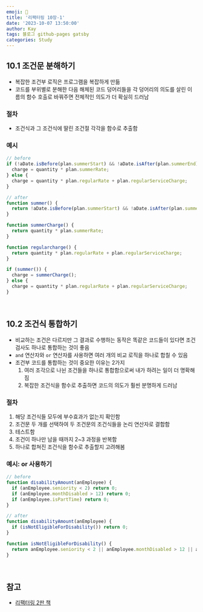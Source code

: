 ```yaml
---
emoji: 👋
title: '리팩터링 10장-1'
date: '2023-10-07 13:50:00'
author: Kay
tags: 블로그 github-pages gatsby
categories: Study
---
```


## 10.1 조건문 분해하기

- 복잡한 조건부 로직은 프로그램을 복잡하게 만듦
- 코드를 부위별로 분해한 다음 해체된 코드 덩어리들을 각 덩어리의 의도를 살린 이름의 함수 호출로 바꿔주면 전체적인 의도가 더 확실히 드러남

### 절차

- 조건식과 그 조건식에 딸린 조건절 각각을 함수로 추출함

### 예시

```ts
// before
if (!aDate.isBefore(plan.summerStart) && !aDate.isAfter(plan.summerEnd)) {
  charge = quantity * plan.summerRate;
} else {
  charge = quantity * plan.regularRate + plan.regularServiceCharge;
}
```

```ts
// after
function summer() {
  return !aDate.isBefore(plan.summerStart) && !aDate.isAfter(plan.summerEnd);
}

function summerCharge() {
  return quantity * plan.summerRate;
}

function regularcharge() {
  return quantity * plan.regularRate + plan.regularServiceCharge;
}

if (summer()) {
  charge = summerCharge();
} else {
  charge = quantity * plan.regularRate + plan.regularServiceCharge;
}
```

<br>

## 10.2 조건식 통합하기

- 비교하는 조건은 다르지만 그 결과로 수행하는 동작은 똑같은 코드들이 있다면 조건 검사도 하나로 통합하는 것이 좋음
- `and` 연산자와 `or` 연산자를 사용하면 여러 개의 비교 로직을 하나로 합칠 수 있음
- 조건부 코드를 통합하는 것이 중요한 이유는 2가지
  1. 여러 조각으로 나뉜 조건들을 하나로 통합함으로써 내가 하려는 일이 더 명확해짐
  2. 복잡한 조건식을 함수로 추출하면 코드의 의도가 훨씬 분명하게 드러남

### 절차

1. 해당 조건식들 모두에 부수효과가 없는지 확인함
2. 조건문 두 개를 선택하여 두 조건문의 조건식들을 논리 연산자로 결합함
3. 테스트함
4. 조건이 하나만 남을 때까지 2~3 과정을 반복함
5. 하나로 합쳐진 조건식을 함수로 추출할지 고려해봄

### 예시: or 사용하기

```ts
// before
function disabilityAmount(anEmployee) {
  if (anEmployee.seniority < 2) return 0;
  if (anEmployee.monthDisabled > 12) return 0;
  if (anEmployee.isPartTime) return 0;
}
```

```ts
// after
function disabilityAmount(anEmployee) {
  if (isNotEligibleForDisability()) return 0;
}

function isNotEligibleForDisability() {
  return anEmployee.seniority < 2 || anEmployee.monthDisabled > 12 || anEmployee.isPartTime;
}
```

<br>

## 참고

- [리팩터링 2판 책](https://www.yes24.com/Product/Goods/89649360)

```toc

```
